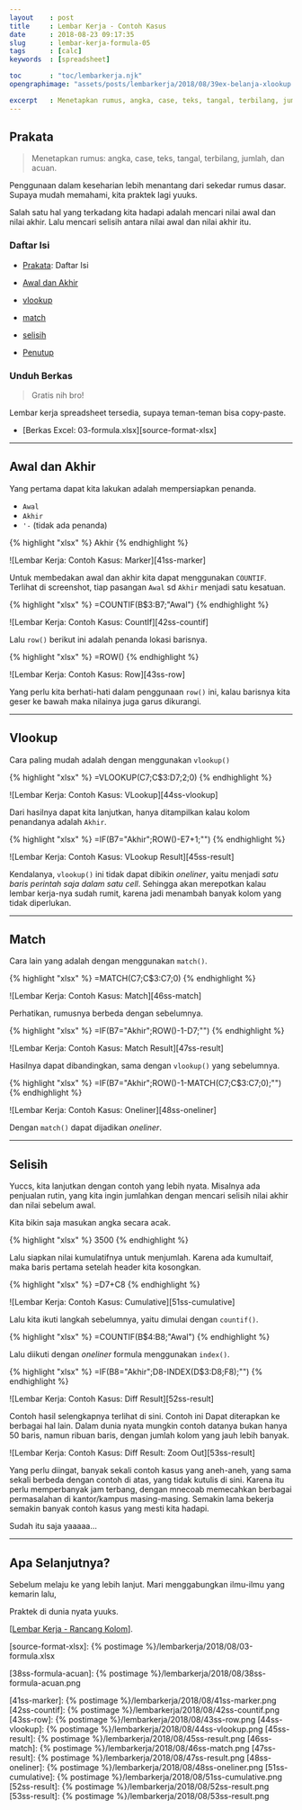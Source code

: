 ```yaml
---
layout    : post
title     : Lembar Kerja - Contoh Kasus
date      : 2018-08-23 09:17:35
slug      : lembar-kerja-formula-05
tags      : [calc]
keywords  : [spreadsheet]

toc       : "toc/lembarkerja.njk"
opengraphimage: "assets/posts/lembarkerja/2018/08/39ex-belanja-xlookup.png"

excerpt   : Menetapkan rumus, angka, case, teks, tangal, terbilang, jumlah, acuan.
---
```


<a name="prakata"></a>

## Prakata

> Menetapkan rumus: angka, case, teks, tangal, terbilang, jumlah, dan acuan.

Penggunaan dalam keseharian lebih menantang dari sekedar rumus dasar.
Supaya mudah memahami, kita praktek lagi yuuks.

Salah satu hal yang terkadang kita hadapi adalah mencari nilai awal dan nilai akhir.
Lalu mencari selisih antara nilai awal dan nilai akhir itu.

### Daftar Isi

* [Prakata](#prakata): Daftar Isi

* [Awal dan Akhir](#marker)

* [vlookup](#vlookup)

* [match](#match)

* [selisih](#selisih)

* [Penutup](#penutup)

### Unduh Berkas

> Gratis nih bro!

Lembar kerja spreadsheet tersedia,
supaya teman-teman bisa copy-paste.

* [Berkas Excel: 03-formula.xlsx][source-format-xlsx]

-- -- --

<a name="marker"></a>

## Awal dan Akhir

Yang pertama dapat kita lakukan adalah mempersiapkan penanda.
* `Awal`
* `Akhir`
* `'-` (tidak ada penanda)

{% highlight "xlsx" %}
Akhir
{% endhighlight %}

![Lembar Kerja: Contoh Kasus: Marker][41ss-marker]

Untuk membedakan awal dan akhir kita dapat menggunakan `COUNTIF`.
Terlihat di screenshot, tiap pasangan `Awal` sd `Akhir` menjadi satu kesatuan.

{% highlight "xlsx" %}
=COUNTIF(B$3:B7;"Awal") 
{% endhighlight %}

![Lembar Kerja: Contoh Kasus: CountIf][42ss-countif]

Lalu `row()` berikut ini adalah penanda lokasi barisnya.

{% highlight "xlsx" %}
=ROW()
{% endhighlight %}

![Lembar Kerja: Contoh Kasus: Row][43ss-row]

Yang perlu kita berhati-hati dalam penggunaan `row()` ini,
kalau barisnya kita geser ke bawah maka nilainya juga garus dikurangi.

-- -- --

<a name="vlookup"></a>

## Vlookup

Cara paling mudah adalah dengan menggunakan `vlookup()`

{% highlight "xlsx" %}
=VLOOKUP(C7;C$3:D7;2;0)
{% endhighlight %}

![Lembar Kerja: Contoh Kasus: VLookup][44ss-vlookup]

Dari hasilnya dapat kita lanjutkan,
hanya ditampilkan kalau kolom penandanya adalah `Akhir`.

{% highlight "xlsx" %}
=IF(B7="Akhir";ROW()-E7+1;"")
{% endhighlight %}

![Lembar Kerja: Contoh Kasus: VLookup Result][45ss-result]

Kendalanya, `vlookup()` ini tidak dapat dibikin *oneliner*,
yaitu menjadi _satu baris perintah saja dalam satu cell_.
Sehingga akan merepotkan kalau lembar kerja-nya sudah rumit,
karena jadi menambah banyak kolom yang tidak diperlukan.

-- -- --

<a name="match"></a>

## Match

Cara lain yang adalah dengan menggunakan `match()`.

{% highlight "xlsx" %}
=MATCH(C7;C$3:C7;0)
{% endhighlight %}

![Lembar Kerja: Contoh Kasus: Match][46ss-match]

Perhatikan, rumusnya berbeda dengan sebelumnya.

{% highlight "xlsx" %}
=IF(B7="Akhir";ROW()-1-D7;"")
{% endhighlight %}

![Lembar Kerja: Contoh Kasus: Match Result][47ss-result]

Hasilnya dapat dibandingkan, sama dengan `vlookup()` yang sebelumnya.

{% highlight "xlsx" %}
=IF(B7="Akhir";ROW()-1-MATCH(C7;C$3:C7;0);"")
{% endhighlight %}

![Lembar Kerja: Contoh Kasus: Oneliner][48ss-oneliner]

Dengan `match()` dapat dijadikan *oneliner*.

-- -- --

<a name="selisih"></a>

## Selisih

Yuccs, kita lanjutkan dengan contoh yang lebih nyata.
Misalnya ada penjualan rutin, yang kita ingin jumlahkan dengan
mencari selisih nilai akhir dan nilai sebelum awal.

Kita bikin saja masukan angka secara acak.

{% highlight "xlsx" %}
3500
{% endhighlight %}

Lalu siapkan nilai kumulatifnya untuk menjumlah.
Karena ada kumultaif, maka baris pertama setelah header kita kosongkan.

{% highlight "xlsx" %}
=D7+C8
{% endhighlight %}

![Lembar Kerja: Contoh Kasus: Cumulative][51ss-cumulative]

Lalu kita ikuti langkah sebelumnya,
yaitu dimulai dengan `countif()`.

{% highlight "xlsx" %}
=COUNTIF(B$4:B8;"Awal")
{% endhighlight %}

Lalu diikuti dengan *oneliner* formula menggunakan `index()`.

{% highlight "xlsx" %}
=IF(B8="Akhir";D8-INDEX(D$3:D8;F8);"")
{% endhighlight %}

![Lembar Kerja: Contoh Kasus: Diff Result][52ss-result]

Contoh hasil selengkapnya terlihat di sini.
Contoh ini Dapat diterapkan ke berbagai hal lain.
Dalam dunia nyata mungkin contoh datanya bukan hanya 50 baris,
namun ribuan baris, dengan jumlah kolom yang jauh lebih banyak.

![Lembar Kerja: Contoh Kasus: Diff Result: Zoom Out][53ss-result]

Yang perlu diingat, banyak sekali contoh kasus yang aneh-aneh,
yang sama sekali berbeda dengan contoh di atas,
yang tidak kutulis di sini.
Karena itu perlu memperbanyak jam terbang,
dengan mnecoab memecahkan berbagai permasalahan di kantor/kampus masing-masing.
Semakin lama bekerja semakin banyak contoh kasus yang mesti kita hadapi.

Sudah itu saja yaaaaa...

-- -- --

<a name="selanjutnya"></a>

## Apa Selanjutnya?

Sebelum melaju ke yang lebih lanjut.
Mari menggabungkan ilmu-ilmu yang kemarin lalu,

Praktek di dunia nyata yuuks.

[[Lembar Kerja - Rancang Kolom][local-whats-next]].

[//]: <> ( -- -- -- links below -- -- -- )

[local-whats-next]:     /lembarkerja/2018/09/03/lembar-kerja-tabel-01.html

[source-format-xlsx]:   {% postimage %}/lembarkerja/2018/08/03-formula.xlsx

[38ss-formula-acuan]:   {% postimage %}/lembarkerja/2018/08/38ss-formula-acuan.png

[41ss-marker]:          {% postimage %}/lembarkerja/2018/08/41ss-marker.png
[42ss-countif]:         {% postimage %}/lembarkerja/2018/08/42ss-countif.png
[43ss-row]:             {% postimage %}/lembarkerja/2018/08/43ss-row.png
[44ss-vlookup]:         {% postimage %}/lembarkerja/2018/08/44ss-vlookup.png
[45ss-result]:          {% postimage %}/lembarkerja/2018/08/45ss-result.png
[46ss-match]:           {% postimage %}/lembarkerja/2018/08/46ss-match.png
[47ss-result]:          {% postimage %}/lembarkerja/2018/08/47ss-result.png
[48ss-oneliner]:        {% postimage %}/lembarkerja/2018/08/48ss-oneliner.png
[51ss-cumulative]:      {% postimage %}/lembarkerja/2018/08/51ss-cumulative.png
[52ss-result]:          {% postimage %}/lembarkerja/2018/08/52ss-result.png
[53ss-result]:          {% postimage %}/lembarkerja/2018/08/53ss-result.png